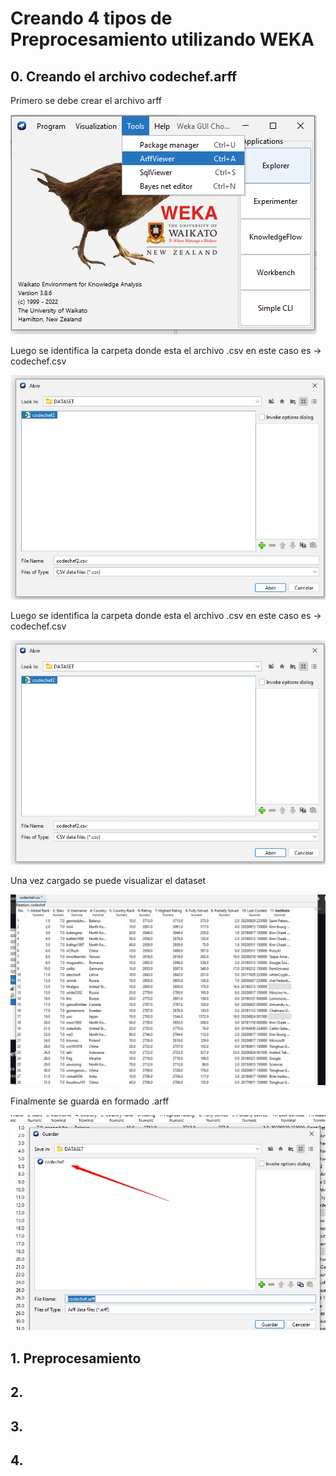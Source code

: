 # Creando 4 tipos de Preprocesamiento utilizando WEKA

## 0. Creando el archivo codechef.arff

Primero se debe crear el archivo arff

![Creacion](https://github.com/OsvaldoRodriguez/PRIMER-PARCIAL-INF-354/blob/master/PREGUNTA%202/crear%20raff/crearArff.png)

Luego se identifica la carpeta donde esta el archivo .csv en este caso es -> codechef.csv

![Ubicacion](https://github.com/OsvaldoRodriguez/PRIMER-PARCIAL-INF-354/blob/master/PREGUNTA%202/crear%20raff/archivo%20csv.jpeg)

Luego se identifica la carpeta donde esta el archivo .csv en este caso es -> codechef.csv

![Ubicacion](https://github.com/OsvaldoRodriguez/PRIMER-PARCIAL-INF-354/blob/master/PREGUNTA%202/crear%20raff/archivo%20csv.jpeg)

Una vez cargado se puede visualizar el dataset 

![dataset](https://github.com/OsvaldoRodriguez/PRIMER-PARCIAL-INF-354/blob/master/PREGUNTA%202/crear%20raff/cargando%20csv.jpeg)

Finalmente se guarda en formado .arff

![dataset](https://github.com/OsvaldoRodriguez/PRIMER-PARCIAL-INF-354/blob/master/PREGUNTA%202/crear%20raff/guardar%20como%20arff.jpeg)


## 1. Preprocesamiento 


## 2.


## 3.

## 4.

